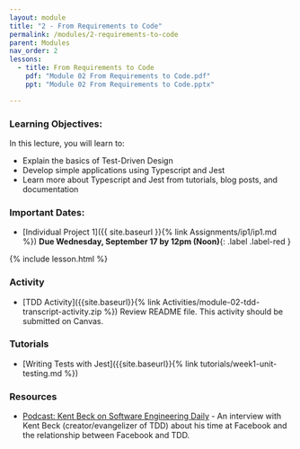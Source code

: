 ```yaml
---
layout: module
title: "2 - From Requirements to Code"
permalink: /modules/2-requirements-to-code
parent: Modules
nav_order: 2
lessons: 
  - title: From Requirements to Code
    pdf: "Module 02 From Requirements to Code.pdf"
    ppt: "Module 02 From Requirements to Code.pptx"

---
```

### Learning Objectives:
In this lecture, you will learn to:

* Explain the basics of Test-Driven Design
* Develop simple applications using Typescript and Jest
* Learn more about Typescript and Jest from tutorials, blog posts, and documentation


### Important Dates:
* [Individual Project 1]({{ site.baseurl }}{% link Assignments/ip1/ip1.md %})  **Due Wednesday, September 17 by 12pm (Noon)**{: .label .label-red }


{% include lesson.html %}

### Activity
* [TDD Activity]({{site.baseurl}}{% link Activities/module-02-tdd-transcript-activity.zip %}) Review README file. This activity should be submitted on Canvas.

### Tutorials
* [Writing Tests with Jest]({{site.baseurl}}{% link tutorials/week1-unit-testing.md %})


### Resources
* [Podcast: Kent Beck on Software Engineering Daily](https://softwareengineeringdaily.com/2019/08/28/facebook-engineering-process-with-kent-beck/) - An interview with Kent Beck (creator/evangelizer of TDD) about his time at Facebook and the relationship between Facebook and TDD.
